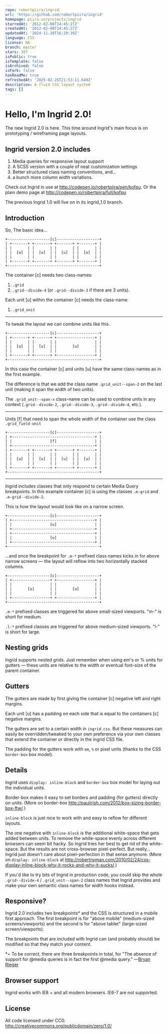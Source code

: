 ```yaml
---
repo: robertpiira/ingrid
url: 'https://github.com/robertpiira/ingrid'
homepage: piira.se/projects/ingrid
starredAt: '2012-02-08T14:45:27Z'
createdAt: '2012-02-08T14:45:27Z'
updatedAt: '2024-11-28T16:29:39Z'
language: CSS
license: NA
branch: master
stars: 397
isPublic: true
isTemplate: false
isArchived: false
isFork: false
hasReadMe: true
refreshedAt: '2025-02-25T21:53:11.649Z'
description: A fluid CSS layout system
tags: []
---
```


Hello, I'm Ingrid 2.0!
======================

The new Ingrid 2.0 is here. This time around Ingrid's main focus is on prototyping / wireframing page layouts.

Ingrid version 2.0 includes
---------------------------

1. Media queries for responsive layout support
2. A SCSS version with a couple of neat customization settings
3. Better structured class naming conventions, and…
4. a bunch more column width variations.

Check out Ingrid in use at <http://codepen.io/robertpiira/pen/kofpu>. Or the plain demo page at <http://codepen.io/robertpiira/full/kofpu>

The previous Ingrid 1.0 will live on in its ingrid_1.0 branch.

Introduction
------------

So, The basic idea…

    +-------------------[c]-------------------+
    | +-------+ +-------+ +-------+ +-------+ |
    | |       | |       | |       | |       | |
    | |  [u]  | |  [u]  | |  [u]  | |  [u]  | |
    | |       | |       | |       | |       | |
    | +-------+ +-------+ +-------+ +-------+ |
    +-----------------------------------------+

The container [c] needs two class-names:

  1. `.grid`
  2. `.grid--divide-4` (or `.grid--divide-3` if there are 3 units).
  
Each unit [u] within the container [c] needs the class-name:

  1. `.grid_unit`
  
___________________________________________


To tweak the layout we can combine units like this.

    +-------------------[c]-------------------+
    | +-------+ +-------+ +-----------------+ |
    | |       | |       | |                 | |
    | |  [u]  | |  [u]  | |       [u]       | |
    | |       | |       | |                 | |
    | +-------+ +-------+ +-----------------+ |
    +-----------------------------------------+

In this case the container [c] and units [u] have the same class-names as in the first example.

The difference is that we add the class name `.grid_unit--span-2` on the last unit (making it span the width of two units).

The `.grid_unit--span-x` class-name can be used to combine units in any context (`.grid--divide-2`, `.grid--divide-3`, `.grid--divide-4`, etc.).

___________________________________________


Units [f] that need to span the whole width of the container use the class `.grid_field-unit`

    +-------------------[c]-------------------+
    | +-------------------------------------+ |
    | |                 [f]                 | |
    | +-------------------------------------+ |
    | +-------+ +-------+ +-------+ +-------+ |
    | |       | |       | |       | |       | |
    | |  [u]  | |  [u]  | |  [u]  | |  [u]  | |
    | |       | |       | |       | |       | |
    | +-------+ +-------+ +-------+ +-------+ |
    +-----------------------------------------+

___________________________________________


Ingrid includes classes that only respond to certain Media Query breakpoints. In this example container [c] is using the classes `.m-grid` and `.m-grid--divide-2`.

This is how the layout would look like on a narrow screen. 

    +-------------------[c]-------------------+
    | +-------------------------------------+ |
    | |                 [u]                 | |
    | +-------------------------------------+ |
    | +-------------------------------------+ |
    | |                 [u]                 | |
    | +-------------------------------------+ |
    +-----------------------------------------+

…and once the breakpoint for `.m-*` prefixed class names kicks in  for above narrow screens — the layout will reflow into two horizontally stacked columns.

    +-------------------[c]-------------------+
    | +-----------------+ +-----------------+ |
    | |                 | |                 | |
    | |       [u]       | |       [u]       | |
    | |                 | |                 | |
    | +-----------------+ +-----------------+ |
    +-----------------------------------------+

`.m-*` prefixed classes are triggered for above small-sized viewports. "m-" is short for medium.

`.l-*` prefixed classes are triggered for above medium-sized viewports. "l-" is short for large.

Nesting grids
-------------

Ingrid supports nested grids. Just remember when using em's or % units for gutters — these units are relative to the width or eventual font-size of the parent container.

Gutters
-------

The gutters are made by first giving the container [c] negative left and right margins. 

Each unit [u] has a padding on each side that is equal to the containers [c] negative margins.

The gutters are set to a certain width in `ingrid.css`. But these measures can easily be overridden/tweaked to your own preference via your own classes that extend the container or directly in the ingrid CSS file.

The padding for the gutters work with `em`, `%` or pixel units (thanks to the CSS `border-box` box model).

Details
-------

Ingrid uses `display: inline-block` and `border-box` box model for laying out the individual units.

Border-box makes it easy to set borders and padding (for gutters) directly on units. (More on border-box <http://paulirish.com/2012/box-sizing-border-box-ftw/>.)

`inline-block` is just nice to work with and easy to reflow for different layouts.

The one negative with `inline-block` is the additional white-space that gets added between units. To remove the white-space evenly across different browsers can seem bit hacky. So Ingrid tries her best to get rid of the white-space. But the results are not cross-browser pixel-perfect. But really… Ingrid just doesn't care about pixel-perfection in that sense anymore. (More on `display: inline-block` at <http://robertnyman.com/2010/02/24/css-display-inline-block-why-it-rocks-and-why-it-sucks/>.)

If you'd like to try bits of Ingrid in production code, you could skip the whole `.grid--divide-4` / `.grid_unit--span-2` class names that Ingrid provides and make your own semantic class names for width hooks instead.

Responsive?
-----------

Ingrid 2.0 includes two breakpoints* and the CSS is structured in a mobile first approach. The first breakpoint is for "above mobile" (medium-sized screens/viewports) and the second is for "above tablet" (large-sized screen/viewports).

The breakpoints that are included with Ingrid can (and probably should) be modified so that they match your content.

*= To be correct, there are three breakpoints in total, for "The absence of support for @media queries is in fact the first @media query." —[Bryan Rieger](http://www.slideshare.net/bryanrieger/rethinking-the-mobile-web-by-yiibu)

Browser support
---------------

Ingrid works with IE8 + and all modern browsers. IE6-7 are not supported.


License
-------

All code licensed under CC0: <http://creativecommons.org/publicdomain/zero/1.0/>

